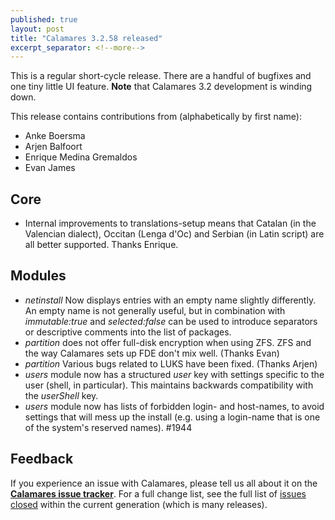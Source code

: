 ```yaml
---
published: true
layout: post
title: "Calamares 3.2.58 released"
excerpt_separator: <!--more-->
---
```


This is a regular short-cycle release.
There are a handful of bugfixes and one tiny little UI feature.
**Note** that Calamares 3.2 development is winding down.

<!--more-->

This release contains contributions from (alphabetically by first name):
 - Anke Boersma
 - Arjen Balfoort
 - Enrique Medina Gremaldos
 - Evan James

## Core ##
 - Internal improvements to translations-setup means that Catalan (in the
   Valencian dialect), Occitan (Lenga d'Oc) and Serbian (in Latin script)
   are all better supported. Thanks Enrique.

## Modules ##
 - *netinstall* Now displays entries with an empty name slightly differently.
   An empty name is not generally useful, but in combination with
   *immutable:true* and *selected:false* can be used to introduce separators
   or descriptive comments into the list of packages.
 - *partition* does not offer full-disk encryption when using ZFS. ZFS and the
   way Calamares sets up FDE don't mix well. (Thanks Evan)
 - *partition* Various bugs related to LUKS have been fixed. (Thanks Arjen)
 - *users* module now has a structured *user* key with settings specific
   to the user (shell, in particular). This maintains backwards compatibility
   with the *userShell* key.
 - *users* module now has lists of forbidden login- and host-names, to
   avoid settings that will mess up the install (e.g. using a login-name
   that is one of the system's reserved names). #1944


## Feedback ##

If you experience an issue with Calamares, please tell us all about it
on the [**Calamares issue tracker**][1]. For a full change list, see
the full list of [issues closed][2] within the current generation (which is many releases).

[1]: https://github.com/calamares/calamares/issues
[2]: https://github.com/calamares/calamares/milestone/81
